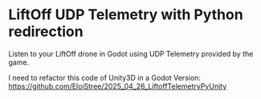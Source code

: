 # LiftOff UDP Telemetry with Python redirection

Listen to your LiftOff drone in Godot using UDP Telemetry provided by the game.


I need to refactor this code of Unity3D in a Godot Version:  
https://github.com/EloiStree/2025_04_26_LiftoffTelemetryPyUnity  
